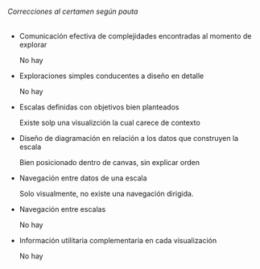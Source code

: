 ###### Correcciones al certamen según pauta

- Comunicación efectiva de complejidades encontradas al momento de explorar

  No hay


- Exploraciones simples conducentes a diseño en detalle               

  No hay

- Escalas definidas con objetivos bien planteados                     

  Existe solp una visualizción la cual carece de contexto

- Diseño de diagramación en relación a los datos que construyen la escala        

  Bien posicionado dentro de canvas, sin explicar orden

- Navegación entre datos de una escala                 

	Solo visualmente, no existe una navegación dirigida.

- Navegación entre escalas                                            

	No hay

-  Información utilitaria complementaria en cada visualización  

	No hay
